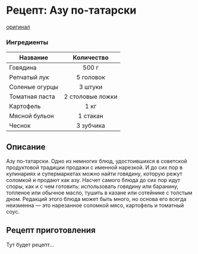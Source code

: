 # Рецепт: Азу по-татарски
[оригинал](https://eda.ru/recepty/osnovnye-blyuda/azu-po-tatarski-21751)

### Ингредиенты
| Название			| Количество	|
| -------------   	|:-------------:|
|Говядина|500 г|
|Репчатый лук|5 головок|
|Соленые огурцы|3 штуки|
|Томатная паста|2 столовые ложки|
|Картофель|1 кг|
|Мясной бульон|1 стакан|
|Чеснок|3 зубчика|

## Описание
Азу по-татарски. Одно из немногих блюд, удостоившихся в советской продуктовой традиции продажи с именной нарезкой. И до сих пор в кулинариях и супермаркетах можно найти говядину, которую режут соломкой и продают как азу. Насчет самого блюда до сих пор идут споры, как и с чем готовить: использовать говядину или баранину, топленое или обычное масло, тушить в казане или сотейнике с толстым дном. Редакций этого блюда может быть много, но основа его всегда неизменна — это нарезанное соломкой мясо, картофель и томатный соус.

## Рецепт приготовления
Тут будет рецепт...
